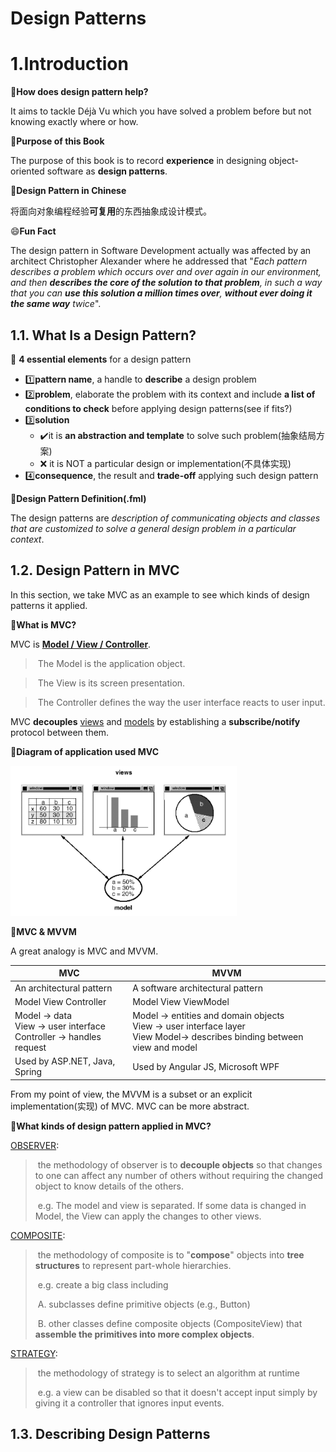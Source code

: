 # Design Patterns



# 1.Introduction

:pushpin:**How does design pattern help?**

It aims to tackle Déjà Vu which you have solved a problem before but not knowing exactly where or how.

:pushpin:**Purpose of this Book**

The purpose of this book is to record **experience** in designing object-oriented software as **design patterns**.

:pushpin:**Design Pattern in Chinese**

将面向对象编程经验**可复用**的东西抽象成设计模式。

:smile:**Fun Fact**

The design pattern in Software Development actually was affected by an architect Christopher Alexander where he addressed that "*Each pattern describes a problem which occurs over and over again in our environment, and then **describes the core of the solution to that problem**, in such a way that you can **use this solution a million times over**, **without ever doing it the same way** twice*".



## 1.1. What Is a Design Pattern?

:pushpin: **4 essential elements** for a design pattern

- :one:**pattern name**, a handle to **describe** a design problem
- :two:**problem**, elaborate the problem with its context and include **a list of conditions to check** before applying design patterns(see if fits?)
- :three:**solution**
  - :heavy_check_mark:it is **an abstraction and template** to solve such problem(抽象结局方案)
  - :x: it is NOT a particular design or implementation(不具体实现) 
- :four:**consequence**, the result and **trade-off** applying such design pattern



:pushpin:**Design Pattern Definition(.fml)**

The design patterns are *description of communicating objects and classes that are customized to solve a general design problem in a particular context*.



## 1.2. Design Pattern in MVC

In this section, we take MVC as an example to see which kinds of design patterns it applied.

:pushpin:**What is MVC?**

MVC is <u>**Model / View / Controller**</u>.

> ​	The Model is the application object.

> ​	The View is its screen presentation. 

> ​	The Controller defines the way the user interface reacts to user input.

MVC **decouples** <u>views</u> and <u>models</u> by establishing a **subscribe/notify** protocol between them.

:pushpin:**Diagram of application used MVC**

<img src="img/image-20211214162317094.png" alt="image-20211214162317094" style="zoom: 80%;" />

:pushpin:**MVC & MVVM**

A great analogy is MVC and MVVM.

| MVC                                                          | MVVM                                                         |
| ------------------------------------------------------------ | ------------------------------------------------------------ |
| An architectural pattern                                     | A software architectural pattern                             |
| Model View Controller                                        | Model View ViewModel                                         |
| Model -> data<br/>View -> user interface<br/>Controller -> handles request | Model -> entities and domain objects<br/>View -> user interface layer<br/>View Model-> describes binding between view and model |
| Used by ASP.NET, Java, Spring                                | Used by Angular JS, Microsoft WPF                            |

From my point of view, the MVVM is a subset or an explicit implementation(实现) of MVC. MVC can be more abstract.



:pushpin:**What kinds of design pattern applied in MVC?**

<u>OBSERVER</u>: 

> ​	the methodology of observer is to **decouple objects** so that changes to one can affect any number of others without requiring the changed object to know details of the others.
>
> ​	e.g. The model and view is separated. If some data is changed in Model, the View can apply the changes to other views.

<u>COMPOSITE</u>:

> ​	the methodology of composite is to "**compose**" objects into **tree structures** to represent part-whole hierarchies.
>
> ​	e.g. create a big class including 
>
> ​			A. subclasses define primitive objects (e.g., Button)
>
> ​			B. other classes define composite objects (CompositeView) that **assemble the primitives into more complex objects**.

<u>STRATEGY</u>:

> ​	the methodology of strategy is to select an algorithm at runtime
>
> ​	e.g. a view can be disabled so that it doesn't accept input simply by giving it a controller that ignores input events.





## 1.3. Describing Design Patterns

